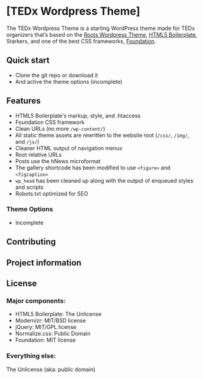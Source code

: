 # [TEDx Wordpress Theme]

The TEDx Wordpress Theme is a starting WordPress theme made for TEDx organizers that’s based on the [Roots Wordpress Theme](http://www.rootstheme.com/), [HTML5 Boilerplate](http://html5boilerplate.com/), Starkers, and one of the best CSS frameworks, [Foundation](http://foundation.zurb.com/).

## Quick start

* Clone the git repo or download it
* And active the theme options (incomplete)

## Features

* HTML5 Boilerplate's markup, style, and .htaccess
* Foundation CSS framework
* Clean URLs (no more `/wp-content/`)
* All static theme assets are rewritten to the website root (`/css/`, `/img/`, and `/js/`)
* Cleaner HTML output of navigation menus
* Root relative URLs
* Posts use the hNews microformat
* The gallery shortcode has been modified to use `<figure>` and `<figcaption>`
* `wp_head` has been cleaned up along with the output of enqueued styles and scripts
* Robots.txt optimized for SEO

### Theme Options
* Incomplete

## Contributing

## Project information

## License

### Major components:

* HTML5 Boilerplate: The Unlicense
* Modernizr: MIT/BSD license
* jQuery: MIT/GPL license
* Normalize.css: Public Domain
* Foundation: MIT license

### Everything else:

The Unlicense (aka: public domain)